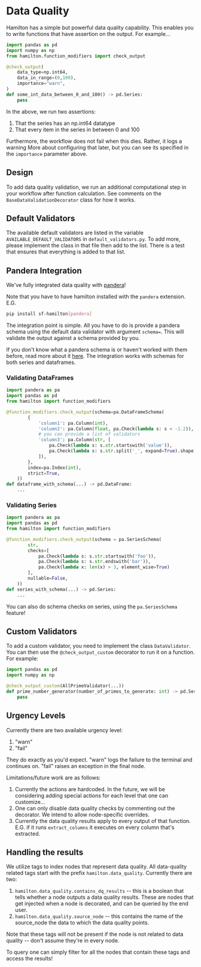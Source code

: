 # Data Quality

Hamilton has a simple but powerful data quality capability. This enables you to write functions
that have assertion on the output. For example...

```python
import pandas as pd
import numpy as np
from hamilton.function_modifiers import check_output

@check_output(
    data_type=np.int64,
    data_in_range=(0,100),
    importance="warn",
)
def some_int_data_between_0_and_100() -> pd.Series:
    pass
```

In the above, we run two assertions:

1. That the series has an np.int64 datatype
2. That every item in the series in between 0 and 100

Furthermore, the workflow does not fail when this dies. Rather, it logs a warning
More about configuring that later, but you can see its specified in the `importance` parameter above.

## Design

To add data quality validation, we run an additional computational step in your workflow after function calculation.
See comments on the `BaseDataValidationDecorator` class for how it works.

## Default Validators

The available default validators are listed in the variable `AVAILABLE_DEFAULT_VALIDATORS`
in `default_validators.py`. To add more, please implement the class in that file then add to the list.
There is a test that ensures that everything is added to that list.

## Pandera Integration

We've fully integrated data quality with [pandera](https://pandera.readthedocs.io/en/stable/)!

Note that you have to have hamilton installed with the `pandera` extension. E.G.

```bash
pip install sf-hamilton[pandera]
```

The integration point is simple. All you have to do is provide a pandera schema
using the default data validator with argument `schema=`. This will validate the
output against a schema provided by you.

If you don't know what a pandera schema is or haven't worked with them before,
read more about it [here](https://pandera.readthedocs.io/en/stable/schema_models.html).
The integration works with schemas for both series and dataframes.

### Validating DataFrames

```python
import pandera as pa
import pandas as pd
from hamilton import function_modifiers

@function_modifiers.check_output(schema=pa.DataFrameSchema(
        {
            'column1': pa.Column(int),
            'column2': pa.Column(float, pa.Check(lambda s: s < -1.2)),
            # you can provide a list of validators
            'column3': pa.Column(str, [
                pa.Check(lambda s: s.str.startswith('value')),
                pa.Check(lambda s: s.str.split('_', expand=True).shape[1] == 2)
            ]),
        },
        index=pa.Index(int),
        strict=True,
    ))
def dataframe_with_schema(...) -> pd.DataFrame:
    ...
```

### Validating Series

```python
import pandera as pa
import pandas as pd
from hamilton import function_modifiers

@function_modifiers.check_output(schema = pa.SeriesSchema(
        str,
        checks=[
            pa.Check(lambda s: s.str.startswith('foo')),
            pa.Check(lambda s: s.str.endswith('bar')),
            pa.Check(lambda x: len(x) > 3, element_wise=True)
        ],
        nullable=False,
    ))
def series_with_schema(...) -> pd.Series:
    ...
```


You can also do schema checks on series, using the `pa.SeriesSchema` feature!

## Custom Validators

To add a custom validator, you need to implement the class `DataValidator`. You can then use the
`@check_output_custom` decorator to run it on a function. For example:

```python
import pandas as pd
import numpy as np

@check_output_custom(AllPrimeValidator(...))
def prime_number_generator(number_of_primes_to_generate: int) -> pd.Series:
    pass
```

## Urgency Levels

Currently there are two available urgency level:

1. "warn"
2. "fail"

They do exactly as you'd expect. "warn" logs the failure to the terminal and continues on. "fail"
raises an exception in the final node.

Limitations/future work are as follows:

1. Currently the actions are hardcoded. In the future, we will be considering adding
special actions for each level that one can customize...
2. One can only disable data quality checks by commenting out the decorator. We intend to allow node-specific overrides.
3. Currently the data quality results apply to every output of that function. E.G. if it runs `extract_columns`
it executes on every column that's extracted.

## Handling the results

We utilize tags to index nodes that represent data quality. All data-quality related tags start with the
prefix `hamilton.data_quality`. Currently there are two:

1. `hamilton.data_quality.contains_dq_results` -- this is a boolean that tells
whether a node outputs a data quality results. These are nodes that get injected when
a node is decorated, and can be queried by the end user.
2. `hamilton.data_quality.source_node` -- this contains the name of the source_node
the data to which the data quality points.

Note that these tags will not be present if the node is not related to data quality --
don't assume they're in every node.

To query one can simply filter for all the nodes that contain these tags and access the results!
